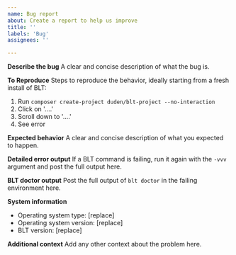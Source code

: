 ```yaml
---
name: Bug report
about: Create a report to help us improve
title: ''
labels: 'Bug'
assignees: ''

---
```


<!-- Before posting, please read the contribution guidelines (linked to the right) to ensure that you get the best support. -->

**Describe the bug**
A clear and concise description of what the bug is.

**To Reproduce**
Steps to reproduce the behavior, ideally starting from a fresh install of BLT:
1. Run `composer create-project duden/blt-project --no-interaction`
2. Click on '....'
3. Scroll down to '....'
4. See error

**Expected behavior**
A clear and concise description of what you expected to happen.

**Detailed error output**
If a BLT command is failing, run it again with the `-vvv` argument and post the full output here.

**BLT doctor output**
Post the full output of `blt doctor` in the failing environment here.

**System information**
* Operating system type: [replace]
* Operating system version: [replace]
* BLT version: [replace]

**Additional context**
Add any other context about the problem here.

